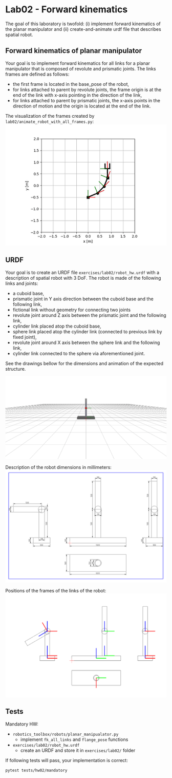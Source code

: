 # Lab02 - Forward kinematics

The goal of this laboratory is twofold: (i) implement forward kinematics of the planar manipulator and (ii) create-and-animate urdf file that describes spatial robot.

## Forward kinematics of planar manipulator

Your goal is to implement forward kinematics for all links for a planar manipulator that is composed of revolute and prismatic joints.
The links frames are defined as follows:
 - the first frame is located in the base_pose of the robot,
 - for links attached to parent by revolute joints, the frame origin is at the end of the link with x-axis pointing in the direction of the link,
 - for links attached to parent by prismatic joints, the x-axis points in the direction of motion and the origin is located at the end of the link.

 The visualization of the frames created by `lab02/animate_robot_with_all_frames.py`:
 ![](lab02_fk_animation.gif)


## URDF
Your goal is to create an URDF file `exercises/lab02/robot_hw.urdf` with a description of spatial robot with 3 DoF.
The robot is made of the following links and joints:
 - a cuboid base,
 - prismatic joint in Y axis direction between the cuboid base and the following link,
 - fictional link without geometry for connecting two joints
 - revolute joint around Z axis between the prismatic joint and the following link,
 - cylinder link placed atop the cuboid base,
 - sphere link placed atop the cylinder link (connected to previous link by fixed joint),
 - revolute joint around X axis between the sphere link and the following link,
 - cylinder link connected to the sphere via aforementioned joint.

See the drawings bellow for the dimensions and animation of the expected structure.

 ![](lab02_spatial.gif)

Description of the robot dimensions in millimeters:
 ![](lab02_spatial_description.png)

Positions of the frames of the links of the robot:
 ![](lab02_spatial_frames.png)


## Tests

Mandatory HW:
 - `robotics_toolbox/robots/planar_manipualator.py`
   - implement `fk_all_links` and `flange_pose` functions
 - `exercises/lab02/robot_hw.urdf`
   - create an URDF and store it in `exercises/lab02/` folder

If following tests will pass, your implementation is correct:
```bash
pytest tests/hw02/mandatory
```
